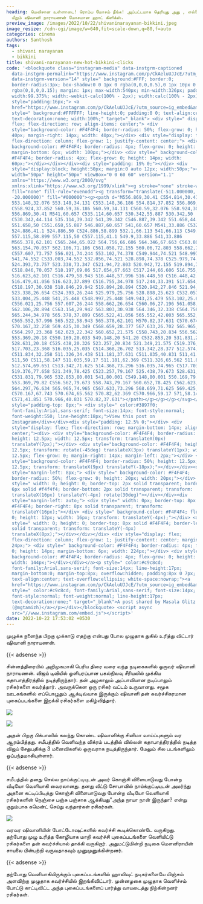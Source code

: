 ```yaml
---
heading: மெலிசான உள்ளாடை! ரொம்ப மோசம் நீங்க! அப்பட்டமாக தெரியுது அது , எல்லை
  மீறும் ஷிவானி நாராயணன் மோசமான ஹாட் கிளிக்ஸ்.
preview_image: /images/2022/10/22/shivaninarayanan-bikkini.jpeg
image_resize: /cdn-cgi/image/w=640,fit=scale-down,q=80,f=auto
categories: cinema
authors: Santhosh
tags:
  - shivani narayanan
  - bikkini
title: shivani-narayanan-new-hot-bikkini-clicks
code: '<blockquote class="instagram-media" data-instgrm-captioned
  data-instgrm-permalink="https://www.instagram.com/p/CkAeluUJJcE/?utm_source=ig_embed&amp;utm_campaign=loading"
  data-instgrm-version="14" style=" background:#FFF; border:0;
  border-radius:3px; box-shadow:0 0 1px 0 rgba(0,0,0,0.5),0 1px 10px 0
  rgba(0,0,0,0.15); margin: 1px; max-width:540px; min-width:326px; padding:0;
  width:99.375%; width:-webkit-calc(100% - 2px); width:calc(100% - 2px);"><div
  style="padding:16px;"> <a
  href="https://www.instagram.com/p/CkAeluUJJcE/?utm_source=ig_embed&amp;utm_campaign=loading"
  style=" background:#FFFFFF; line-height:0; padding:0 0; text-align:center;
  text-decoration:none; width:100%;" target="_blank"> <div style=" display:
  flex; flex-direction: row; align-items: center;"> <div
  style="background-color: #F4F4F4; border-radius: 50%; flex-grow: 0; height:
  40px; margin-right: 14px; width: 40px;"></div> <div style="display: flex;
  flex-direction: column; flex-grow: 1; justify-content: center;"> <div style="
  background-color: #F4F4F4; border-radius: 4px; flex-grow: 0; height: 14px;
  margin-bottom: 6px; width: 100px;"></div> <div style=" background-color:
  #F4F4F4; border-radius: 4px; flex-grow: 0; height: 14px; width:
  60px;"></div></div></div><div style="padding: 19% 0;"></div> <div
  style="display:block; height:50px; margin:0 auto 12px; width:50px;"><svg
  width="50px" height="50px" viewBox="0 0 60 60" version="1.1"
  xmlns="https://www.w3.org/2000/svg"
  xmlns:xlink="https://www.w3.org/1999/xlink"><g stroke="none" stroke-width="1"
  fill="none" fill-rule="evenodd"><g transform="translate(-511.000000,
  -20.000000)" fill="#000000"><g><path d="M556.869,30.41 C554.814,30.41
  553.148,32.076 553.148,34.131 C553.148,36.186 554.814,37.852 556.869,37.852
  C558.924,37.852 560.59,36.186 560.59,34.131 C560.59,32.076 558.924,30.41
  556.869,30.41 M541,60.657 C535.114,60.657 530.342,55.887 530.342,50
  C530.342,44.114 535.114,39.342 541,39.342 C546.887,39.342 551.658,44.114
  551.658,50 C551.658,55.887 546.887,60.657 541,60.657 M541,33.886 C532.1,33.886
  524.886,41.1 524.886,50 C524.886,58.899 532.1,66.113 541,66.113 C549.9,66.113
  557.115,58.899 557.115,50 C557.115,41.1 549.9,33.886 541,33.886
  M565.378,62.101 C565.244,65.022 564.756,66.606 564.346,67.663 C563.803,69.06
  563.154,70.057 562.106,71.106 C561.058,72.155 560.06,72.803 558.662,73.347
  C557.607,73.757 556.021,74.244 553.102,74.378 C549.944,74.521 548.997,74.552
  541,74.552 C533.003,74.552 532.056,74.521 528.898,74.378 C525.979,74.244
  524.393,73.757 523.338,73.347 C521.94,72.803 520.942,72.155 519.894,71.106
  C518.846,70.057 518.197,69.06 517.654,67.663 C517.244,66.606 516.755,65.022
  516.623,62.101 C516.479,58.943 516.448,57.996 516.448,50 C516.448,42.003
  516.479,41.056 516.623,37.899 C516.755,34.978 517.244,33.391 517.654,32.338
  C518.197,30.938 518.846,29.942 519.894,28.894 C520.942,27.846 521.94,27.196
  523.338,26.654 C524.393,26.244 525.979,25.756 528.898,25.623 C532.057,25.479
  533.004,25.448 541,25.448 C548.997,25.448 549.943,25.479 553.102,25.623
  C556.021,25.756 557.607,26.244 558.662,26.654 C560.06,27.196 561.058,27.846
  562.106,28.894 C563.154,29.942 563.803,30.938 564.346,32.338 C564.756,33.391
  565.244,34.978 565.378,37.899 C565.522,41.056 565.552,42.003 565.552,50
  C565.552,57.996 565.522,58.943 565.378,62.101 M570.82,37.631 C570.674,34.438
  570.167,32.258 569.425,30.349 C568.659,28.377 567.633,26.702 565.965,25.035
  C564.297,23.368 562.623,22.342 560.652,21.575 C558.743,20.834 556.562,20.326
  553.369,20.18 C550.169,20.033 549.148,20 541,20 C532.853,20 531.831,20.033
  528.631,20.18 C525.438,20.326 523.257,20.834 521.349,21.575 C519.376,22.342
  517.703,23.368 516.035,25.035 C514.368,26.702 513.342,28.377 512.574,30.349
  C511.834,32.258 511.326,34.438 511.181,37.631 C511.035,40.831 511,41.851
  511,50 C511,58.147 511.035,59.17 511.181,62.369 C511.326,65.562 511.834,67.743
  512.574,69.651 C513.342,71.625 514.368,73.296 516.035,74.965 C517.703,76.634
  519.376,77.658 521.349,78.425 C523.257,79.167 525.438,79.673 528.631,79.82
  C531.831,79.965 532.853,80.001 541,80.001 C549.148,80.001 550.169,79.965
  553.369,79.82 C556.562,79.673 558.743,79.167 560.652,78.425 C562.623,77.658
  564.297,76.634 565.965,74.965 C567.633,73.296 568.659,71.625 569.425,69.651
  C570.167,67.743 570.674,65.562 570.82,62.369 C570.966,59.17 571,58.147 571,50
  C571,41.851 570.966,40.831 570.82,37.631"></path></g></g></g></svg></div><div
  style="padding-top: 8px;"> <div style=" color:#3897f0;
  font-family:Arial,sans-serif; font-size:14px; font-style:normal;
  font-weight:550; line-height:18px;">View this post on
  Instagram</div></div><div style="padding: 12.5% 0;"></div> <div
  style="display: flex; flex-direction: row; margin-bottom: 14px; align-items:
  center;"><div> <div style="background-color: #F4F4F4; border-radius: 50%;
  height: 12.5px; width: 12.5px; transform: translateX(0px)
  translateY(7px);"></div> <div style="background-color: #F4F4F4; height:
  12.5px; transform: rotate(-45deg) translateX(3px) translateY(1px); width:
  12.5px; flex-grow: 0; margin-right: 14px; margin-left: 2px;"></div> <div
  style="background-color: #F4F4F4; border-radius: 50%; height: 12.5px; width:
  12.5px; transform: translateX(9px) translateY(-18px);"></div></div><div
  style="margin-left: 8px;"> <div style=" background-color: #F4F4F4;
  border-radius: 50%; flex-grow: 0; height: 20px; width: 20px;"></div> <div
  style=" width: 0; height: 0; border-top: 2px solid transparent; border-left:
  6px solid #f4f4f4; border-bottom: 2px solid transparent; transform:
  translateX(16px) translateY(-4px) rotate(30deg)"></div></div><div
  style="margin-left: auto;"> <div style=" width: 0px; border-top: 8px solid
  #F4F4F4; border-right: 8px solid transparent; transform:
  translateY(16px);"></div> <div style=" background-color: #F4F4F4; flex-grow:
  0; height: 12px; width: 16px; transform: translateY(-4px);"></div> <div
  style=" width: 0; height: 0; border-top: 8px solid #F4F4F4; border-left: 8px
  solid transparent; transform: translateY(-4px)
  translateX(8px);"></div></div></div> <div style="display: flex;
  flex-direction: column; flex-grow: 1; justify-content: center; margin-bottom:
  24px;"> <div style=" background-color: #F4F4F4; border-radius: 4px; flex-grow:
  0; height: 14px; margin-bottom: 6px; width: 224px;"></div> <div style="
  background-color: #F4F4F4; border-radius: 4px; flex-grow: 0; height: 14px;
  width: 144px;"></div></div></a><p style=" color:#c9c8cd;
  font-family:Arial,sans-serif; font-size:14px; line-height:17px;
  margin-bottom:0; margin-top:8px; overflow:hidden; padding:8px 0 7px;
  text-align:center; text-overflow:ellipsis; white-space:nowrap;"><a
  href="https://www.instagram.com/p/CkAeluUJJcE/?utm_source=ig_embed&amp;utm_campaign=loading"
  style=" color:#c9c8cd; font-family:Arial,sans-serif; font-size:14px;
  font-style:normal; font-weight:normal; line-height:17px;
  text-decoration:none;" target="_blank">A post shared by Masala Glitz
  (@mgtamizh)</a></p></div></blockquote> <script async
  src="//www.instagram.com/embed.js"></script>'
date: 2022-10-22 17:53:02 +0530
---
```

முழுக்க நனைந்த பிறகு முக்காடு எதற்கு என்பது போல முழுதாக துகில் உரித்து விட்டார் ஷிவானி நாராயணன்.

{{< adsense >}}


சின்னத்திரையில் அறிமுகமாகி பெரிய திரை வரை வந்த நடிகைகளில் ஒருவர் ஷிவானி நாராயணன். விஜய் டிவியில் ஒளிபரப்பான பகல்நிலவு சீரியலில் முக்கிய கதாபாத்திரத்தில் நடித்திருந்தார். தன் அழகாலும் அப்பாவியான நடிப்பாலும் ரசிகர்களை கவர்த்தார்.‌ அவருக்கென‌ ஒரு ரசிகர் வட்டம் உருவானது. சமூக ஊடகங்களில் எப்பொழுதும் ஆக்டிவ்வாக இருக்கும் ஷிவானி தன் கவர்ச்சிகரமான புகைப்படங்களை இறக்கி ரசிகர்களை மகிழ்வித்தார்.


![](/images/2022/10/22/shivani-narayanan-new-hot-bikkini-clicks.jpeg)



![](/images/2022/10/22/shivani-narayanan-new-hot-bikkini-clicks2.jpeg)

அதன் பிறகு பிக்பாஸில் கலந்து கொண்ட ஷிவானிக்கு சினிமா வாய்ப்புகளும் வர ஆரம்பித்தது. சமீபத்தில் வெளிவந்த விக்ரம் படத்தில் வில்லன் கதாபாத்திரத்தில் நடித்த விஜய் சேதுபதிக்கு 3 மனைவிகளில் ஒருவராக நடித்திருந்தார். மேலும் சில படங்களிலும் ஒப்பந்தமாகியுள்ளார்.

{{< adsense >}}


சமீபத்தில் தனது செல்ல நாய்க்குட்டியுடன் அவர் கொஞ்சி விளையாடுவது போன்ற வீடியோ வெளியாகி வைரலானது. தனது வீட்டு சோபாவில் நாய்க்குட்டியுடன் அமர்ந்து அதனை கட்டிப்பிடித்து கொஞ்சி விளையாடுவது போன்ற வீடியோ வெளியாகி ரசிகர்களின் நெஞ்சை பஞ்சு பஞ்சாக ஆக்கியது"அந்த நாயா நான் இருந்தா? என்று குறும்பாக கமென்ட் செய்து வந்தார்கள் ரசிகர்கள்.


![](/images/2022/10/22/shivani-narayanan-new-hot-bikkini-clicks6.jpeg)

வரவர ஷிவானியின் போட்டோஷுட்களில் கவர்ச்சி கூடிக்கொண்டே வருகிறது. தற்போது முழு உரித்த கோழியாக மாறி கவர்ச்சி புகைப்படங்களை வெளியிட்டு ரசிகர்களை தன் கவர்ச்சியால் தாக்கி வருகிறார். அதுமட்டுமின்றி நடிகை மௌனிராயின் சாயலை பின்பற்றி வருவதாகவும் முனுமுனுக்கின்றனர்.

{{< adsense >}}


தற்போது வெளியாகியிருக்கும் புகைப்படங்களில் ஹாலிவுட் நடிகர்களையே மிஞ்சும் அளவிற்கு முழுதாக கவர்ச்சியில் இறங்கிவிட்டார். முன்னழகை முழுதாக வெளிச்சம் போட்டு காட்டிவிட்ட அந்த புகைப்படங்களைப் பார்த்து வாயடைத்து நிற்கின்றனர் ரசிகர்கள்.
